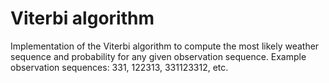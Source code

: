 # Viterbi algorithm

Implementation of the Viterbi algorithm to compute the most likely weather sequence and probability for any given observation sequence. Example observation sequences: 331, 122313, 331123312, etc.

